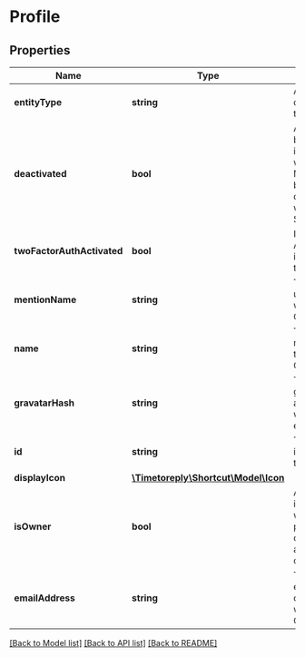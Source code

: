 # Profile

## Properties
Name | Type | Description | Notes
------------ | ------------- | ------------- | -------------
**entityType** | **string** | A string description of this resource. | 
**deactivated** | **bool** | A true/false boolean indicating whether the Member has been deactivated within Shortcut. | 
**twoFactorAuthActivated** | **bool** | If Two Factor Authentication is activated for this User. | [optional] 
**mentionName** | **string** | The Member&#x27;s username within the Organization. | 
**name** | **string** | The Member&#x27;s name within the Organization. | 
**gravatarHash** | **string** | This is the gravatar hash associated with email_address. | 
**id** | **string** | The unique identifier of the profile. | 
**displayIcon** | [**\Timetoreply\Shortcut\Model\Icon**](Icon.md) |  | 
**isOwner** | **bool** | A boolean indicating whether this profile is an owner at their associated organization. | 
**emailAddress** | **string** | The primary email address of the Member with the Organization. | 

[[Back to Model list]](../../README.md#documentation-for-models) [[Back to API list]](../../README.md#documentation-for-api-endpoints) [[Back to README]](../../README.md)

